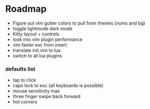 # Roadmap

- Figure out vim gutter colors to pull from themes (nums and bg)
- toggle lightmode dark mode
- Kitty layout + controls
- look into vim plugin performance
- vim faster esc from insert
- translate init.vim to lua
- switch to all lua plugins


### defaults list
- tap to click
- caps lock to esc (all keyboards is possible)
- mouse sensitivity max
- three finger swipe back forward
- hot corners

